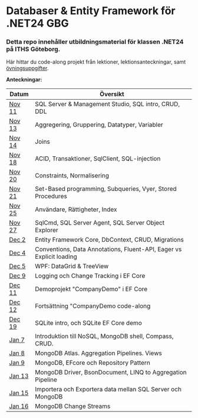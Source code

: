 # Databaser & Entity Framework för .NET24 GBG

### Detta repo innehåller utbildningsmaterial för klassen .NET24 på ITHS Göteborg.

Här hittar du code-along projekt från lektioner, lektionsanteckningar, samt [övningsuppgifter](https://github.com/everyloop/NET24-Databases/blob/master/Exercises/Exercises.md).

**Anteckningar:**

| Datum           | Översikt                                                             |
|-----------------|----------------------------------------------------------------------|
| [Nov 11][Nov11] | SQL Server & Management Studio, SQL intro, CRUD, DDL                 |
| [Nov 13][Nov13] | Aggregering, Gruppering, Datatyper, Variabler                        |
| [Nov 14][Nov14] | Joins                                                                |
| [Nov 18][Nov18] | ACID, Transaktioner, SqlClient, SQL-injection                        |
| [Nov 20][Nov20] | Constraints, Normalisering                                           |
| [Nov 21][Nov21] | Set-Based programming, Subqueries, Vyer, Stored Procedures           |
| [Nov 25][Nov25] | Användare, Rättigheter, Index                                        |
| [Nov 27][Nov27] | SqlCmd, SQL Server Agent, SQL Server Object Explorer                 |
| [Dec 2][Dec2]   | Entity Framework Core, DbContext, CRUD, Migrations                   |
| [Dec 4][Dec4]   | Conventions, Data Annotations, Fluent-API, Eager vs Explicit loading |
| [Dec 5][Dec5]   | WPF: DataGrid & TreeView                                             |
| [Dec 9][Dec9]   | Logging och Change Tracking i EF Core                                |
| [Dec 11][Dec11] | Demoprojekt "CompanyDemo" i EF Core                                  |
| [Dec 12][Dec11] | Fortsättning "CompanyDemo code-along                                 |
| [Dec 19][Dec19] | SQLite intro, och SQLite EF Core demo                                |
| [Jan 7][Jan7]   | Introduktion till NoSQL, MongoDB shell, Compass, CRUD.               |
| [Jan 8][Jan8]   | MongoDB Atlas. Aggregation Pipelines. Views                          |
| [Jan 9][Jan9]   | MongoDB, EFcore och Repository Pattern                               |
| [Jan 13][Jan13] | MongoDB Driver, BsonDocument, LINQ to Aggregation Pipeline           |
| [Jan 15][Jan15] | Importera och Exportera data mellan SQL Server och MongoDB           |
| [Jan 16][Jan16] | MongoDB Change Streams                                               |

[Nov11]: https://github.com/everyloop/NET24-Databases/blob/master/Lecture-notes/Nov11.md
[Nov13]: https://github.com/everyloop/NET24-Databases/blob/master/Lecture-notes/Nov13.md
[Nov14]: https://github.com/everyloop/NET24-Databases/blob/master/Lecture-notes/Nov14.md
[Nov18]: https://github.com/everyloop/NET24-Databases/blob/master/Lecture-notes/Nov18.md
[Nov20]: https://github.com/everyloop/NET24-Databases/blob/master/Lecture-notes/Nov20.md
[Nov21]: https://github.com/everyloop/NET24-Databases/blob/master/Lecture-notes/Nov21.md
[Nov25]: https://github.com/everyloop/NET24-Databases/blob/master/Lecture-notes/Nov25.md
[Nov27]: https://github.com/everyloop/NET24-Databases/blob/master/Lecture-notes/Nov27.md
[Dec2]: https://github.com/everyloop/NET24-Databases/blob/master/Lecture-notes/Dec2.md
[Dec4]: https://github.com/everyloop/NET24-Databases/blob/master/Lecture-notes/Dec4.md
[Dec5]: https://github.com/everyloop/NET24-Databases/blob/master/Lecture-notes/Dec5.md
[Dec9]: https://github.com/everyloop/NET24-Databases/blob/master/Lecture-notes/Dec9.md
[Dec11]: https://github.com/everyloop/NET24-Databases/blob/master/Lecture-notes/Dec11.md
[Dec19]: https://github.com/everyloop/NET24-Databases/blob/master/Lecture-notes/Dec19.md
[Jan7]: https://github.com/everyloop/NET24-Databases/blob/master/Lecture-notes/Jan7.md
[Jan8]: https://github.com/everyloop/NET24-Databases/blob/master/Lecture-notes/Jan8.md
[Jan9]: https://github.com/everyloop/NET24-Databases/blob/master/Lecture-notes/Jan9.md
[Jan13]: https://github.com/everyloop/NET24-Databases/blob/master/Lecture-notes/Jan13.md
[Jan15]: https://github.com/everyloop/NET24-Databases/blob/master/Lecture-notes/Jan15.md
[Jan16]: https://github.com/everyloop/NET24-Databases/blob/master/Lecture-notes/Jan16.md
